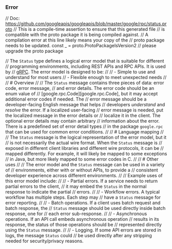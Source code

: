 ### Error 

// Doc: https://github.com/googleapis/googleapis/blob/master/google/rpc/status.proto
// This is a compile-time assertion to ensure that this generated file
// is compatible with the proto package it is being compiled against.
// A compilation error at this line likely means your copy of the
// proto package needs to be updated.
const _ = proto.ProtoPackageIsVersion2 // please upgrade the proto package

// The `Status` type defines a logical error model that is suitable for different
// programming environments, including REST APIs and RPC APIs. It is used by
// [gRPC](https://github.com/grpc). The error model is designed to be:
//
// - Simple to use and understand for most users
// - Flexible enough to meet unexpected needs
//
// # Overview
//
// The `Status` message contains three pieces of data: error code, error message,
// and error details. The error code should be an enum value of
// [google.rpc.Code][google.rpc.Code], but it may accept additional error codes if needed.  The
// error message should be a developer-facing English message that helps
// developers *understand* and *resolve* the error. If a localized user-facing
// error message is needed, put the localized message in the error details or
// localize it in the client. The optional error details may contain arbitrary
// information about the error. There is a predefined set of error detail types
// in the package `google.rpc` that can be used for common error conditions.
//
// # Language mapping
//
// The `Status` message is the logical representation of the error model, but it
// is not necessarily the actual wire format. When the `Status` message is
// exposed in different client libraries and different wire protocols, it can be
// mapped differently. For example, it will likely be mapped to some exceptions
// in Java, but more likely mapped to some error codes in C.
//
// # Other uses
//
// The error model and the `Status` message can be used in a variety of
// environments, either with or without APIs, to provide a
// consistent developer experience across different environments.
//
// Example uses of this error model include:
//
// - Partial errors. If a service needs to return partial errors to the client,
//     it may embed the `Status` in the normal response to indicate the partial
//     errors.
//
// - Workflow errors. A typical workflow has multiple steps. Each step may
//     have a `Status` message for error reporting.
//
// - Batch operations. If a client uses batch request and batch response, the
//     `Status` message should be used directly inside batch response, one for
//     each error sub-response.
//
// - Asynchronous operations. If an API call embeds asynchronous operation
//     results in its response, the status of those operations should be
//     represented directly using the `Status` message.
//
// - Logging. If some API errors are stored in logs, the message `Status` could
//     be used directly after any stripping needed for security/privacy reasons.

